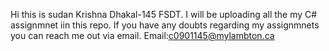 Hi this is sudan Krishna Dhakal-145 FSDT. I will be uploading all the my C# assignmnet iin this repo. If you have any doubts regarding my assignmnets you can reach me out via email.
Email:c0901145@mylambton.ca
